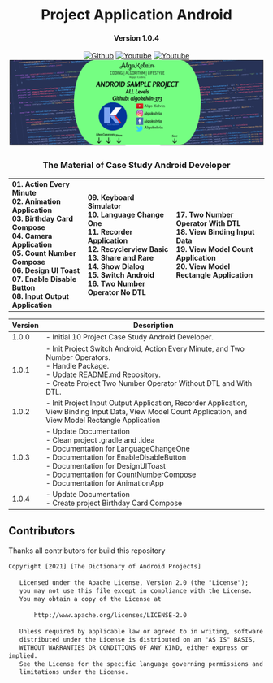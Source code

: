<h1 align="center">Project Application Android</h1>
<h4 align="center">Version 1.0.4</h3>

<p align="center">
  <a href="https://github.com/algokelvin-373"><img alt="Github" src="https://img.shields.io/github/followers/algokelvin-373?label=follow&style=social"></a>
  <a href="https://www.youtube.com/c/AlgoKelvin373/"><img alt="Youtube" src="https://img.shields.io/youtube/channel/views/UCpSHZFRx64xWwXYbWbyXxfw?style=social"></a>
  <a href="https://www.youtube.com/c/AlgoKelvin373/"><img alt="Youtube" src="https://img.shields.io/youtube/channel/subscribers/UCpSHZFRx64xWwXYbWbyXxfw?style=social"></a>
  <br>
  <img src="https://github.com/algokelvin-373/ProjectAppAndroid/blob/master/Bg_Android.png"/>
</p>

<h3 align="center">The Material of Case Study Android Developer</h3>

<table align="center">
    <tr>
        <td>
            <b>01.  Action Every Minute</b> <br>
            <b>02.  Animation Application</b> <br>
            <b>03.  Birthday Card Compose</b> <br>
            <b>04.  Camera Application</b> <br>
            <b>05.  Count Number Compose</b> <br>
            <b>06.  Design UI Toast</b> <br>
            <b>07.  Enable Disable Button</b> <br>
            <b>08.  Input Output Application</b> <br>
        </td>
        <td>
            <b>09.  Keyboard Simulator</b> <br>
            <b>10.  Language Change One</b> <br>
            <b>11.  Recorder Application</b> <br>
            <b>12.  Recyclerview Basic</b> <br>
            <b>13.  Share and Rare</b> <br>
            <b>14.  Show Dialog</b> <br>
            <b>15.  Switch Android</b> <br>
            <b>16.  Two Number Operator No DTL</b> <br>
        </td>
        <td>
            <b>17. Two Number Operator With DTL</b> <br>
            <b>18. View Binding Input Data</b> <br>
            <b>19. View Model Count Application</b> <br>
            <b>20.  View Model Rectangle Application</b> <br>
        </td>
    </tr>
</table>

<table>
    <thead>
        <tr>
            <th>Version</th>
            <th>Description</th>
        </tr>
    </thead>
    <tbody>
        <tr>
            <td>1.0.0</td>
            <td>
                - Initial 10 Project Case Study Android Developer.
            </td>
        </tr>
        <tr>
            <td>1.0.1</td>
            <td>
                - Init Project Switch Android, Action Every Minute, and Two Number Operators. <br>
                - Handle Package. <br>
                - Update README.md Repository. <br>
                - Create Project Two Number Operator Without DTL and With DTL. <br>
            </td>
        </tr>
        <tr>
            <td>1.0.2</td>
            <td>
                - Init Project Input Output Application, Recorder Application, View Binding Input Data, View Model Count Application, and View Model Rectangle Application
            </td>
        </tr>
        <tr>
            <td>1.0.3</td>
            <td>
                - Update Documentation <br>
                - Clean project .gradle and .idea <br>
                - Documentation for LanguageChangeOne <br>
                - Documentation for EnableDisableButton <br>
                - Documentation for DesignUIToast <br>
                - Documentation for CountNumberCompose <br>
                - Documentation for AnimationApp <br>
            </td>
        </tr>
        <tr>
            <td>1.0.4</td>
            <td>
                - Update Documentation <br>
                - Create project Birthday Card Compose <br>
            </td>
        </tr>
    </tbody>
</table>

## Contributors
Thanks all contributors for build this repository

```
Copyright [2021] [The Dictionary of Android Projects]

   Licensed under the Apache License, Version 2.0 (the "License");
   you may not use this file except in compliance with the License.
   You may obtain a copy of the License at

       http://www.apache.org/licenses/LICENSE-2.0

   Unless required by applicable law or agreed to in writing, software
   distributed under the License is distributed on an "AS IS" BASIS,
   WITHOUT WARRANTIES OR CONDITIONS OF ANY KIND, either express or implied.
   See the License for the specific language governing permissions and
   limitations under the License.
   
```   
